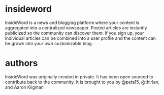 insideword
==========

InsideWord is a news and blogging platform where your content is aggregated into a centralized newspaper. Posted articles are instantly publicized so the community can discover them. If you sign up, your individual articles can be combined into a user profile and the content can be grown into your own customizable blog.

authors
==========

InsideWord was originally created in private.  It has been open sourced to contribute back to the community.  It is brought to you by @peta15, @thirlan, and Aaron Kligman